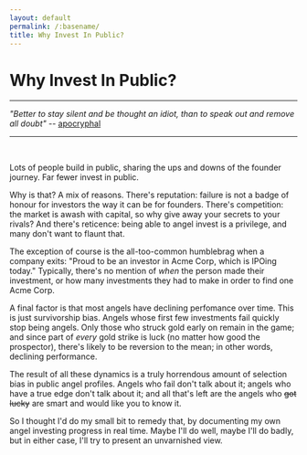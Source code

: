 ```yaml
---
layout: default
permalink: /:basename/
title: Why Invest In Public?
---
```


# Why Invest In Public?

----
*"Better to stay silent and be thought an idiot, than to speak out and remove all doubt"* -- [apocryphal](https://quoteinvestigator.com/2010/05/17/remain-silent/)

----

<br/>

Lots of people build in public, sharing the ups and downs of the founder journey.  Far fewer invest in public.  

Why is that?  A mix of reasons.  There's reputation: failure is not a badge of honour for investors the way it can be for founders. There's competition: the market is awash with capital, so why give away your secrets to your rivals?  And there's reticence: being able to angel invest is a privilege, and many don't want to flaunt that.

The exception of course is the all-too-common humblebrag when a company exits: "Proud to be an investor in Acme Corp, which is IPOing today."  Typically, there's no mention of *when* the person made their investment, or how many investments they had to make in order to find one Acme Corp.

A final factor is that most angels have declining perfomance over time.  This is just survivorship bias.  Angels whose first few investments fail quickly stop being angels.  Only those who struck gold early on remain in the game; and since part of *every* gold strike is luck (no matter how good the prospector), there's likely to be reversion to the mean; in other words, declining performance.  

The result of all these dynamics is a truly horrendous amount of selection bias in public angel profiles.  Angels who fail don't talk about it; angels who have a true edge don't talk about it; and all that's left are the angels who <strike>got lucky</strike> are smart and would like you to know it.

So I thought I'd do my small bit to remedy that, by documenting my own angel investing progress in real time.  Maybe I'll do well, maybe I'll do badly, but in either case, I'll try to present an unvarnished view.  

<br/>
<br/>
<br/>